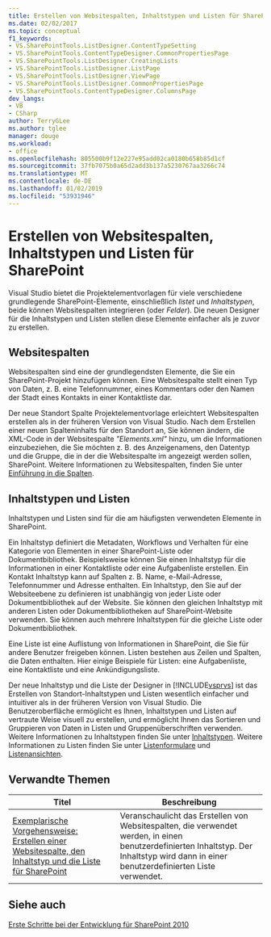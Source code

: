 ```yaml
---
title: Erstellen von Websitespalten, Inhaltstypen und Listen für SharePoint | Microsoft-Dokumentation
ms.date: 02/02/2017
ms.topic: conceptual
f1_keywords:
- VS.SharePointTools.ListDesigner.ContentTypeSetting
- VS.SharePointTools.ContentTypeDesigner.CommonPropertiesPage
- VS.SharePointTools.ListDesigner.CreatingLists
- VS.SharePointTools.ListDesigner.ListPage
- VS.SharePointTools.ListDesigner.ViewPage
- VS.SharePointTools.ListDesigner.CommonPropertiesPage
- VS.SharePointTools.ContentTypeDesigner.ColumnsPage
dev_langs:
- VB
- CSharp
author: TerryGLee
ms.author: tglee
manager: douge
ms.workload:
- office
ms.openlocfilehash: 805500b9f12e227e95add02ca0180b658b85d1cf
ms.sourcegitcommit: 37fb7075b0a65d2add3b137a5230767aa3266c74
ms.translationtype: MT
ms.contentlocale: de-DE
ms.lasthandoff: 01/02/2019
ms.locfileid: "53931946"
---
```

# <a name="create-site-columns-content-types-and-lists-for-sharepoint"></a>Erstellen von Websitespalten, Inhaltstypen und Listen für SharePoint
  Visual Studio bietet die Projektelementvorlagen für viele verschiedene grundlegende SharePoint-Elemente, einschließlich *listet* und *Inhaltstypen*, beide können Websitespalten integrieren (oder  *Felder*). Die neuen Designer für die Inhaltstypen und Listen stellen diese Elemente einfacher als je zuvor zu erstellen.  
  
## <a name="site-columns"></a>Websitespalten
 Websitespalten sind eine der grundlegendsten Elemente, die Sie ein SharePoint-Projekt hinzufügen können. Eine Websitespalte stellt einen Typ von Daten, z. B. eine Telefonnummer, eines Kommentars oder den Namen der Stadt eines Kontakts in einer Kontaktliste dar.  
  
 Der neue Standort Spalte Projektelementvorlage erleichtert Websitespalten erstellen als in der früheren Version von Visual Studio. Nach dem Erstellen einer neuen Spalteninhalts für den Standort an, Sie können ändern, die XML-Code in der Websitespalte *"Elements.xml"* hinzu, um die Informationen einzubeziehen, die Sie möchten z. B. des Anzeigenamens, den Datentyp und die Gruppe, die in der die Websitespalte im angezeigt werden sollen, SharePoint. Weitere Informationen zu Websitespalten, finden Sie unter [Einführung in die Spalten](http://go.microsoft.com/fwlink/?LinkId=224996).  
  
## <a name="content-types-and-lists"></a>Inhaltstypen und Listen
 Inhaltstypen und Listen sind für die am häufigsten verwendeten Elemente in SharePoint.  
  
 Ein Inhaltstyp definiert die Metadaten, Workflows und Verhalten für eine Kategorie von Elementen in einer SharePoint-Liste oder Dokumentbibliothek. Beispielsweise können Sie einen Inhaltstyp für die Informationen in einer Kontaktliste oder eine Aufgabenliste erstellen. Ein Kontakt Inhaltstyp kann auf Spalten z. B. Name, e-Mail-Adresse, Telefonnummer und Adresse enthalten. Ein Inhaltstyp, den Sie auf der Websiteebene zu definieren ist unabhängig von jeder Liste oder Dokumentbibliothek auf der Website. Sie können den gleichen Inhaltstyp mit anderen Listen oder Dokumentbibliotheken auf SharePoint-Website verwenden. Sie können auch mehrere Inhaltstypen für die gleiche Liste oder Dokumentbibliothek.  
  
 Eine Liste ist eine Auflistung von Informationen in SharePoint, die Sie für andere Benutzer freigeben können. Listen bestehen aus Zeilen und Spalten, die Daten enthalten. Hier einige Beispiele für Listen: eine Aufgabenliste, eine Kontaktliste und eine Ankündigungsliste.  
  
 Der neue Inhaltstyp und die Liste der Designer in [!INCLUDE[vsprvs](../sharepoint/includes/vsprvs-md.md)] ist das Erstellen von Standort-Inhaltstypen und Listen wesentlich einfacher und intuitiver als in der früheren Version von Visual Studio. Die Benutzeroberfläche ermöglicht es Ihnen, Inhaltstypen und Listen auf vertraute Weise visuell zu erstellen, und ermöglicht Ihnen das Sortieren und Gruppieren von Daten in Listen und Gruppenüberschriften verwenden. Weitere Informationen zu Inhaltstypen finden Sie unter [Inhaltstypen](http://go.microsoft.com/fwlink/?LinkId=224997). Weitere Informationen zu Listen finden Sie unter [Listenformulare](http://go.microsoft.com/fwlink/?LinkId=224998) und [Listenansichten](http://go.microsoft.com/fwlink/?LinkId=224999).  
  
## <a name="related-topics"></a>Verwandte Themen
  
|Titel|Beschreibung|  
|-----------|-----------------|  
|[Exemplarische Vorgehensweise: Erstellen einer Websitespalte, den Inhaltstyp und die Liste für SharePoint](../sharepoint/walkthrough-create-a-site-column-content-type-and-list-for-sharepoint.md)|Veranschaulicht das Erstellen von Websitespalten, die verwendet werden, in einen benutzerdefinierten Inhaltstyp. Der Inhaltstyp wird dann in einer benutzerdefinierten Liste verwendet.|  
  
## <a name="see-also"></a>Siehe auch
 [Erste Schritte bei der Entwicklung für SharePoint 2010](http://go.microsoft.com/fwlink/?LinkId=225000)  
